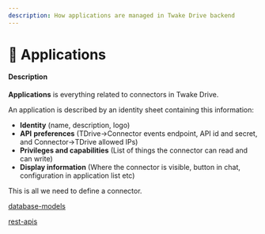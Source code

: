 ```yaml
---
description: How applications are managed in Twake Drive backend
---
```


# 🍎 Applications

#### Description

**Applications** is everything related to connectors in Twake Drive.

An application is described by an identity sheet containing this information:

- **Identity** \(name, description, logo\)
- **API** **preferences** \(TDrive→Connector events endpoint, API id and secret, and Connector→TDrive allowed IPs\)
- **Privileges and capabilities** \(List of things the connector can read and can write\)
- **Display information** \(Where the connector is visible, button in chat, configuration in application list etc\)

This is all we need to define a connector.

[database-models](database-models.md)

[rest-apis](rest-apis.md)

